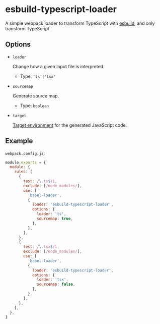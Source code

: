 # esbuild-typescript-loader

A simple webpack loader to transform TypeScript with [esbuild](https://esbuild.github.io/), and only transform TypeScript.

## Options

- `loader`

  Change how a given input file is interpreted.

  - Type: `'ts'|'tsx'`

- `sourcemap`

  Generate source map.

  - Type: `boolean`

- `target`

  [Target environment](https://esbuild.github.io/api/#target) for the generated JavaScript code.

## Example

`webpack.config.js`:

```js
module.exports = {
  module: {
    rules: [
      {
        test: /\.ts$/i,
        exclude: [/node_modules/],
        use: [
          'babel-loader',
          {
            loader: 'esbuild-typescript-loader',
            options: {
              loader: 'ts',
              sourcemap: true,
            },
          },
        ],
      },
      {
        test: /\.tsx$/i,
        exclude: [/node_modules/],
        use: [
          'babel-loader',
          {
            loader: 'esbuild-typescript-loader',
            options: {
              loader: 'tsx',
              sourcemap: false,
            },
          },
        ],
      },
    ],
  },
}
```
